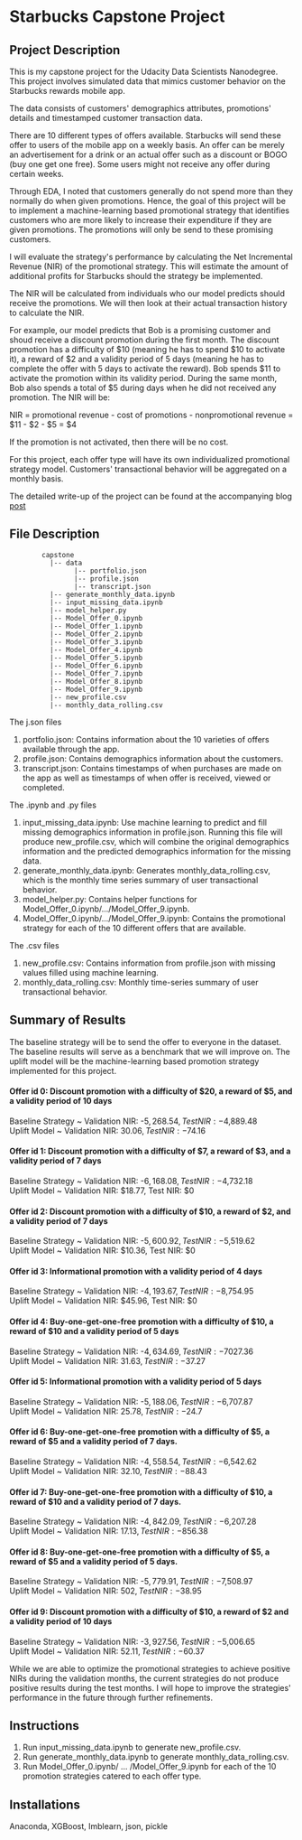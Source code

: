 # Starbucks Capstone Project

## Project Description
This is my capstone project for the Udacity Data Scientists Nanodegree. This project involves simulated data that mimics customer behavior on the Starbucks rewards mobile app.

The data consists of customers' demographics attributes, promotions' details and timestamped customer transaction data.

There are 10 different types of offers available. Starbucks will send these offer to users of the mobile app on a weekly basis. An offer can be merely an advertisement for a drink or an actual offer such as a discount or BOGO (buy one get one free). Some users might not receive any offer during certain weeks.

Through EDA, I noted that customers generally do not spend more than they normally do when given promotions. Hence, the goal of this project will be to implement a machine-learning based promotional strategy that identifies customers who are more likely to increase their expenditure if they are given promotions. The promotions will only be send to these promising customers.

I will evaluate the strategy's performance by calculating the Net Incremental Revenue (NIR) of the promotional strategy. This will estimate the amount of additional profits for Starbucks should the strategy be implemented.

The NIR will be calculated from individuals who our model predicts should receive the promotions. We will then look at their actual transaction history to calculate the NIR. 

For example, our model predicts that Bob is a promising customer and shoud receive a discount promotion during the first month. The discount promotion has a difficulty of $10 (meaning he has to spend $10 to activate it), a reward of $2 and a validity period of 5 days (meaning he has to complete the offer with 5 days to activate the reward). Bob spends $11 to activate the promotion within its validity period. During the same month, Bob also spends a total of $5 during days when he did not received any promotion. The NIR will be:

NIR = promotional revenue - cost of promotions - nonpromotional revenue = $11 - $2 - $5 = $4

If the promotion is not activated, then there will be no cost.

For this project, each offer type will have its own individualized promotional strategy model. Customers' transactional behavior will be aggregated on a monthly basis.

The detailed write-up of the project can be found at the accompanying blog [post](https://medium.com/@joshxinjielee/designing-and-testing-a-promotion-strategy-for-starbucks-2f25ec9ae00c)

## File Description
~~~~~~~
        capstone
          |-- data
                |-- portfolio.json
                |-- profile.json
                |-- transcript.json
          |-- generate_monthly_data.ipynb
          |-- input_missing_data.ipynb
          |-- model_helper.py
          |-- Model_Offer_0.ipynb
          |-- Model_Offer_1.ipynb
          |-- Model_Offer_2.ipynb
          |-- Model_Offer_3.ipynb
          |-- Model_Offer_4.ipynb
          |-- Model_Offer_5.ipynb
          |-- Model_Offer_6.ipynb
          |-- Model_Offer_7.ipynb
          |-- Model_Offer_8.ipynb
          |-- Model_Offer_9.ipynb
          |-- new_profile.csv
          |-- monthly_data_rolling.csv
~~~~~~~
The j.son files
1. portfolio.json: Contains information about the 10 varieties of offers available through the app.
2. profile.json: Contains demographics information about the customers.
3. transcript.json: Contains timestamps of when purchases are made on the app as well as timestamps of when offer is received, viewed or completed.

The .ipynb and .py files
1. input_missing_data.ipynb: Use machine learning to predict and fill missing demographics information in profile.json. Running this file will produce new_profile.csv, which will combine the original demographics information and the predicted demographics information for the missing data.
2. generate_monthly_data.ipynb: Generates monthly_data_rolling.csv, which is the monthly time series summary of user transactional behavior.
3. model_helper.py: Contains helper functions for Model_Offer_0.ipynb/.../Model_Offer_9.ipynb.
4. Model_Offer_0.ipynb/.../Model_Offer_9.ipynb: Contains the promotional strategy for each of the 10 different offers that are available.

The .csv files
1. new_profile.csv: Contains information from profile.json with missing values filled using machine learning.
2. monthly_data_rolling.csv: Monthly time-series summary of user transactional behavior.

## Summary of Results
The baseline strategy will be to send the offer to everyone in the dataset. The baseline results will serve as a benchmark that we will improve on. The uplift model will be the machine-learning based promotion strategy implemented for this project.

#### Offer id 0: Discount promotion with a difficulty of $20, a reward of $5, and a validity period of 10 days
Baseline Strategy ~ Validation NIR: -$5,268.54, Test NIR: -$4,889.48 <br />
Uplift Model ~ Validation NIR: $30.06, Test NIR: -$74.16

#### Offer id 1: Discount promotion with a difficulty of $7, a reward of $3, and a validity period of 7 days
Baseline Strategy ~ Validation NIR: -$6,168.08, Test NIR: -$4,732.18 <br />
Uplift Model ~ Validation NIR: $18.77, Test NIR: $0

#### Offer id 2: Discount promotion with a difficulty of $10, a reward of $2, and a validity period of 7 days
Baseline Strategy ~ Validation NIR: -$5,600.92, Test NIR: -$5,519.62 <br />
Uplift Model ~ Validation NIR: $10.36, Test NIR: $0

#### Offer id 3: Informational promotion with a validity period of 4 days
Baseline Strategy ~ Validation NIR: -$4,193.67, Test NIR: -$8,754.95 <br />
Uplift Model ~ Validation NIR: $45.96, Test NIR: $0

#### Offer id 4: Buy-one-get-one-free promotion with a difficulty of $10, a reward of $10 and a validity period of 5 days
Baseline Strategy ~ Validation NIR: -$4,634.69, Test NIR: -$7027.36 <br />
Uplift Model ~ Validation NIR: $31.63, Test NIR: -$37.27

#### Offer id 5: Informational promotion with a validity period of 5 days
Baseline Strategy ~ Validation NIR: -$5,188.06, Test NIR: -$6,707.87 <br />
Uplift Model ~ Validation NIR: $25.78, Test NIR: -$24.7

#### Offer id 6: Buy-one-get-one-free promotion with a difficulty of $5, a reward of $5 and a validity period of 7 days.
Baseline Strategy ~ Validation NIR: -$4,558.54, Test NIR: -$6,542.62 <br />
Uplift Model ~ Validation NIR: $32.10, Test NIR: -$88.43

#### Offer id 7: Buy-one-get-one-free promotion with a difficulty of $10, a reward of $10 and a validity period of 7 days.
Baseline Strategy ~ Validation NIR: -$4,842.09, Test NIR: -$6,207.28 <br />
Uplift Model ~ Validation NIR: $17.13, Test NIR: -$856.38

#### Offer id 8: Buy-one-get-one-free promotion with a difficulty of $5, a reward of $5 and a validity period of 5 days.
Baseline Strategy ~ Validation NIR: -$5,779.91, Test NIR: -$7,508.97 <br />
Uplift Model ~ Validation NIR: $502, Test NIR: -$38.95

#### Offer id 9: Discount promotion with a difficulty of $10, a reward of $2 and a validity period of 10 days
Baseline Strategy ~ Validation NIR: -$3,927.56, Test NIR: -$5,006.65 <br />
Uplift Model ~ Validation NIR: $52.11, Test NIR: -$60.37

While we are able to optimize the promotional strategies to achieve positive NIRs during the validation months, the current strategies do not produce positive results during the test months. I will hope to improve the strategies' performance in the future through further refinements.

## Instructions
1. Run input_missing_data.ipynb to generate new_profile.csv.
2. Run generate_monthly_data.ipynb to generate monthly_data_rolling.csv.
2. Run Model_Offer_0.ipynb/ ... /Model_Offer_9.ipynb for each of the 10 promotion strategies catered to each offer type.

## Installations
Anaconda, XGBoost, Imblearn, json, pickle
